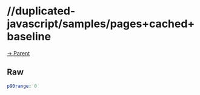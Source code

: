 
# //duplicated-javascript/samples/pages+cached+baseline

[→ Parent](../..)


## Raw


```yaml
p90range: 0

```

